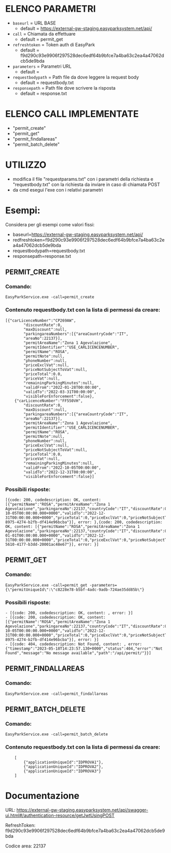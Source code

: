 # ELENCO PARAMETRI
- `baseurl`            = URL BASE
    - default = https://external-gw-staging.easyparksystem.net/api/
- `call`               = Chiamata da effettuare
    - default = permit_get
- `refreshtoken`       = Token auth di EasyPark
    - default = f9d290c93e9906f297528dec6edf64b9bfce7a4ba63c2ea4a47062dcb5de9bda
- `parameters`         = Parametri URL
    - default = 
- `requestbodypath`    = Path file da dove leggere la request body
    - default = requestbody.txt
- `responsepath`       = Path file dove scrivere la risposta
    - default = response.txt
# ELENCO CALL IMPLEMENTATE
- "permit_create"
- "permit_get"
- "permit_findallareas"
- "permit_batch_delete"
# UTILIZZO
- modifica il file "requestparams.txt" con i parametri della richiesta e "requestbody.txt" con la richiesta da inviare in caso di chiamata POST
- da cmd esegui l'exe con i relativi parametri 

# Esempi:
Considera per gli esempi come valori fissi:
- baseurl=https://external-gw-staging.easyparksystem.net/api/
- redfreshtoken=f9d290c93e9906f297528dec6edf64b9bfce7a4ba63c2ea4a47062dcb5de9bda
- requestbodypath=requestbody.txt
- responsepath=response.txt
## PERMIT_CREATE
### Comando: 
    EasyParkService.exe -call=permit_create
### Contenuto requestbody.txt con la lista di permessi da creare:
    [{"carLicenceNumber":"CP269AW",
            "discountRate":0,
            "maxDiscount":null,
            "parkingareaNumbers":[{"areaCountryCode":"IT",
            "areaNo":22137}],
            "permitAreaName":"Zona 1 Agevolazione",
            "permitIdentifier":"USE_CARLICENCENUMBER",
            "permitName":"ROSA",
            "permitNote":null,
            "phoneNumber":null,
            "priceExclVat":null,
            "priceNotSubjectToVat":null,
            "priceTotal":0.0,
            "priceVat":null,
            "remainingParkingMinutes":null,
            "validFrom":"2022-01-28T00:00:00",
            "validTo":"2022-03-31T00:00:00",
            "visibleForEnforcement":false},
        {"carLicenceNumber":"FF550VH",
            "discountRate":0,
            "maxDiscount":null,
            "parkingareaNumbers":[{"areaCountryCode":"IT",
            "areaNo":22137}],
            "permitAreaName":"Zona 1 Agevolazione",
            "permitIdentifier":"USE_CARLICENCENUMBER",
            "permitName":"ROSA",
            "permitNote":null,
            "phoneNumber":null,
            "priceExclVat":null,
            "priceNotSubjectToVat":null,
            "priceTotal":0.0,
            "priceVat":null,
            "remainingParkingMinutes":null,
            "validFrom":"2022-10-05T00:00:00",
            "validTo":"2022-12-31T00:00:00",
            "visibleForEnforcement":false}]
### Possibili risposte:
    [{code: 200, codedescription: OK, content: [{"permitName":"ROSA","permitAreaName":"Zona 1 Agevolazione","parkingareaNo":22137,"countryCode":"IT","discountRate":0,"maxDiscount":0,"remainingParkingMinutes":0,"visibleForEnforcement":false,"carLicenceNumber":"FF550VH","phoneNumber":"","permitIdentifier":"USE_CARLICENCENUMBER","validFrom":"2022-10-05T00:00:00.000+0000","validTo":"2022-12-31T00:00:00.000+0000","priceTotal":0,"priceExclVat":0,"priceNotSubjectToVat":0,"priceVat":0,"permitNote":"","uniqueId":"997755f9-8975-4274-b2fb-df414e96bcba"}], error: },{code: 200, codedescription: OK, content: [{"permitName":"ROSA","permitAreaName":"Zona 1 Agevolazione","parkingareaNo":22137,"countryCode":"IT","discountRate":0,"maxDiscount":0,"remainingParkingMinutes":0,"visibleForEnforcement":false,"carLicenceNumber":"DP239AG","phoneNumber":"","permitIdentifier":"USE_CARLICENCENUMBER","validFrom":"2022-01-01T00:00:00.000+0000","validTo":"2022-12-31T00:00:00.000+0000","priceTotal":0,"priceExclVat":0,"priceNotSubjectToVat":0,"priceVat":0,"permitNote":"","uniqueId":"d6c409bc-5610-4177-b3dd-20001ac48e67"}], error: }]
## PERMIT_GET
### Comando: 
    EasyParkService.exe -call=permit_get -parameters={\"permitUniqueId\":\"c8228e78-b5bf-4adc-9adb-724ae35dd85b\"}
### Possibili risposte:
    - [{code: 200, codedescription: OK, content: , error: }]
    - [{code: 200, codedescription: OK, content: [{"permitName":"ROSA","permitAreaName":"Zona 1 Agevolazione","parkingareaNo":22137,"countryCode":"IT","discountRate":0,"maxDiscount":0,"remainingParkingMinutes":0,"visibleForEnforcement":false,"carLicenceNumber":"FF550VH","phoneNumber":"","permitIdentifier":"USE_CARLICENCENUMBER","validFrom":"2022-10-05T00:00:00.000+0000","validTo":"2022-12-31T00:00:00.000+0000","priceTotal":0,"priceExclVat":0,"priceNotSubjectToVat":0,"priceVat":0,"permitNote":"","uniqueId":"997755f9-8975-4274-b2fb-df414e96bcba"}], error: }]
    - [{code: 404, codedescription: Not Found, content: , error: {"timestamp":"2023-05-18T14:23:57.130+0000","status":404,"error":"Not  Found","message":"No message available","path":"/api/permit/"}}]
## PERMIT_FINDALLAREAS
### Comando: 
    EasyParkService.exe -call=permit_findallareas
## PERMIT_BATCH_DELETE
### Comando: 
    EasyParkService.exe -call=permit_batch_delete
### Contenuto requestbody.txt con la lista di permessi da creare:
        [
            {"applicationUniqueId":"IDPROVA1"},
            {"applicationUniqueId":"IDPROVA2"},
            {"applicationUniqueId":"IDPROVA3"}
        ]

# Documentazione

URL: https://external-gw-staging.easyparksystem.net/api/swagger-ui.html#/authentication-resource/getJwtUsingPOST

RefreshToken: f9d290c93e9906f297528dec6edf64b9bfce7a4ba63c2ea4a47062dcb5de9bda

Codice area: 22137
